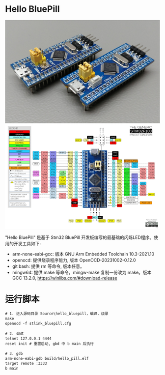# Hello BluePill

![](1.Hardware/STM32-Blue-Pill/Images/STM32F103C8T6_Blue_Pill-0.jpg)
![](1.Hardware/STM32-Blue-Pill/Images/The-Generic-STM32F103-Pinout-Diagram.jpg)

"Hello BluePill" 是基于 Stm32 BluePill 开发板编写的最基础的闪烁LED程序。使用的开发工具如下:
- arm-none-eabi-gcc: 版本 GNU Arm Embedded Toolchain 10.3-2021.10
- openocd: 提供烧录程序能力, 版本 OpenOCD-20231002-0.12.0
- git bash: 提供 rm 等命令, 版本任意。
- mingw64: 提供 make 等命令，mingw-make 复制一份改为 make。版本 GCC 13.2.0, https://winlibs.com/#download-release

# 运行脚本
```
# 1. 进入源码目录 Source\hello_bluepill，编译，烧录
make
openocd -f stlink_bluepill.cfg

# 2. 调试
telnet 127.0.0.1 4444
reset init # 重置启动, gbd 中 b main 后执行

# 3. gdb
arm-none-eabi-gdb build/hello_pill.elf
target remote :3333
b main
```